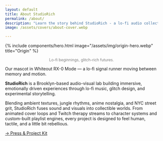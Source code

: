 ```yaml
---
layout: default
title: About StudioRich
permalink: /about/
description: "Learn the story behind StudioRich - a lo-fi audio collective blending sound therapy and visual storytelling."
image: /assets/covers/about-cover.webp

---
```

{% include components/hero.html
  image="/assets/img/origin-hero.webp"
  title="Origin" %}
<p style="text-align:center; font-size: 0.65rem; opacity: 0.6; margin-top: 0.5rem;">
<p style="text-align:center; font-size: 0.8rem; font-weight: 300; opacity: 0.7; margin-top: 0.2rem;">
Lo-fi beginnings, glitch-rich futures.
</p>
Our mascot in Whiteout RX-0 Mode — a lo-fi signal runner moving between memory and motion.
</p>

<section class="about-page">

<section class="about-content">
<p><strong>StudioRich</strong> is a Brooklyn-based audio-visual lab building immersive, emotionally driven experiences through lo-fi music, glitch design, and experimental storytelling. </p>

<p>Blending ambient textures, jungle rhythms, anime nostalgia, and NYC street grit, StudioRich fuses sound and visuals into collectible worlds. From animated cover loops and Twitch therapy streams to character systems and custom-built playlist engines, every project is designed to feel human, tactile, and a little bit rebellious.</p>

<p><a href="/presskit/" class="cta-button">→ Press & Project Kit</a>
</p>





  </section>
</section>



